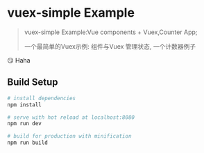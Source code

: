 # vuex-simple Example

> vuex-simple Example:Vue components + Vuex,Counter App;
> 
> 一个最简单的Vuex示例: 组件与Vuex 管理状态, 一个计数器例子

:smirk: Haha

## Build Setup

``` bash
# install dependencies
npm install

# serve with hot reload at localhost:8080
npm run dev

# build for production with minification
npm run build
```
